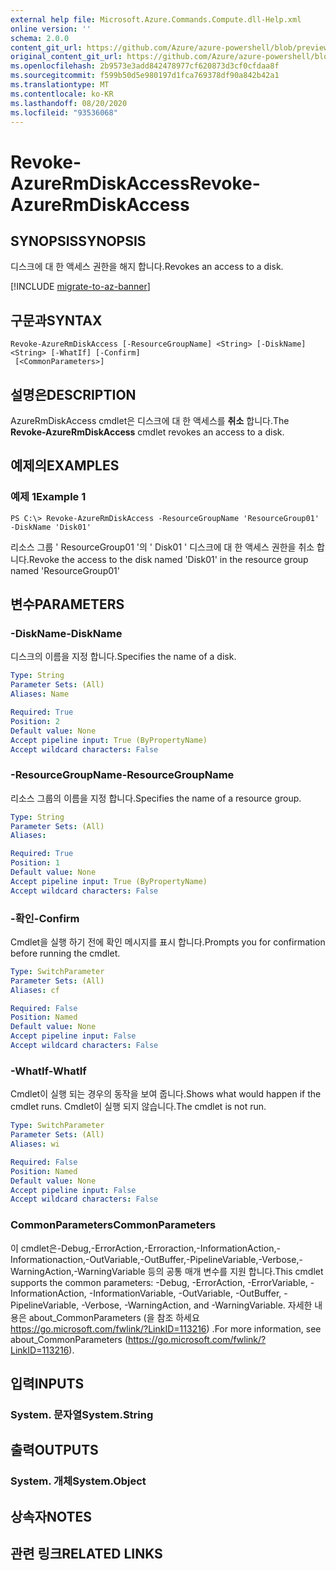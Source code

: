 ```yaml
---
external help file: Microsoft.Azure.Commands.Compute.dll-Help.xml
online version: ''
schema: 2.0.0
content_git_url: https://github.com/Azure/azure-powershell/blob/preview/src/ResourceManager/Compute/Stack/Commands.Compute/help/Revoke-AzureRmDiskAccess.md
original_content_git_url: https://github.com/Azure/azure-powershell/blob/preview/src/ResourceManager/Compute/Stack/Commands.Compute/help/Revoke-AzureRmDiskAccess.md
ms.openlocfilehash: 2b9573e3add842478977cf620873d3cf0cfdaa8f
ms.sourcegitcommit: f599b50d5e980197d1fca769378df90a842b42a1
ms.translationtype: MT
ms.contentlocale: ko-KR
ms.lasthandoff: 08/20/2020
ms.locfileid: "93536068"
---
```

# <span data-ttu-id="425ff-101">Revoke-AzureRmDiskAccess</span><span class="sxs-lookup"><span data-stu-id="425ff-101">Revoke-AzureRmDiskAccess</span></span>

## <span data-ttu-id="425ff-102">SYNOPSIS</span><span class="sxs-lookup"><span data-stu-id="425ff-102">SYNOPSIS</span></span>
<span data-ttu-id="425ff-103">디스크에 대 한 액세스 권한을 해지 합니다.</span><span class="sxs-lookup"><span data-stu-id="425ff-103">Revokes an access to a disk.</span></span>

[!INCLUDE [migrate-to-az-banner](../../includes/migrate-to-az-banner.md)]

## <span data-ttu-id="425ff-104">구문과</span><span class="sxs-lookup"><span data-stu-id="425ff-104">SYNTAX</span></span>

```
Revoke-AzureRmDiskAccess [-ResourceGroupName] <String> [-DiskName] <String> [-WhatIf] [-Confirm]
 [<CommonParameters>]
```

## <span data-ttu-id="425ff-105">설명은</span><span class="sxs-lookup"><span data-stu-id="425ff-105">DESCRIPTION</span></span>
<span data-ttu-id="425ff-106">AzureRmDiskAccess cmdlet은 디스크에 대 한 액세스를 **취소** 합니다.</span><span class="sxs-lookup"><span data-stu-id="425ff-106">The **Revoke-AzureRmDiskAccess** cmdlet revokes an access to a disk.</span></span>

## <span data-ttu-id="425ff-107">예제의</span><span class="sxs-lookup"><span data-stu-id="425ff-107">EXAMPLES</span></span>

### <span data-ttu-id="425ff-108">예제 1</span><span class="sxs-lookup"><span data-stu-id="425ff-108">Example 1</span></span>
```
PS C:\> Revoke-AzureRmDiskAccess -ResourceGroupName 'ResourceGroup01' -DiskName 'Disk01'
```

<span data-ttu-id="425ff-109">리소스 그룹 ' ResourceGroup01 '의 ' Disk01 ' 디스크에 대 한 액세스 권한을 취소 합니다.</span><span class="sxs-lookup"><span data-stu-id="425ff-109">Revoke the access to the disk named 'Disk01' in the resource group named 'ResourceGroup01'</span></span>

## <span data-ttu-id="425ff-110">변수</span><span class="sxs-lookup"><span data-stu-id="425ff-110">PARAMETERS</span></span>

### <span data-ttu-id="425ff-111">-DiskName</span><span class="sxs-lookup"><span data-stu-id="425ff-111">-DiskName</span></span>
<span data-ttu-id="425ff-112">디스크의 이름을 지정 합니다.</span><span class="sxs-lookup"><span data-stu-id="425ff-112">Specifies the name of a disk.</span></span>

```yaml
Type: String
Parameter Sets: (All)
Aliases: Name

Required: True
Position: 2
Default value: None
Accept pipeline input: True (ByPropertyName)
Accept wildcard characters: False
```

### <span data-ttu-id="425ff-113">-ResourceGroupName</span><span class="sxs-lookup"><span data-stu-id="425ff-113">-ResourceGroupName</span></span>
<span data-ttu-id="425ff-114">리소스 그룹의 이름을 지정 합니다.</span><span class="sxs-lookup"><span data-stu-id="425ff-114">Specifies the name of a resource group.</span></span>

```yaml
Type: String
Parameter Sets: (All)
Aliases: 

Required: True
Position: 1
Default value: None
Accept pipeline input: True (ByPropertyName)
Accept wildcard characters: False
```

### <span data-ttu-id="425ff-115">-확인</span><span class="sxs-lookup"><span data-stu-id="425ff-115">-Confirm</span></span>
<span data-ttu-id="425ff-116">Cmdlet을 실행 하기 전에 확인 메시지를 표시 합니다.</span><span class="sxs-lookup"><span data-stu-id="425ff-116">Prompts you for confirmation before running the cmdlet.</span></span>

```yaml
Type: SwitchParameter
Parameter Sets: (All)
Aliases: cf

Required: False
Position: Named
Default value: None
Accept pipeline input: False
Accept wildcard characters: False
```

### <span data-ttu-id="425ff-117">-WhatIf</span><span class="sxs-lookup"><span data-stu-id="425ff-117">-WhatIf</span></span>
<span data-ttu-id="425ff-118">Cmdlet이 실행 되는 경우의 동작을 보여 줍니다.</span><span class="sxs-lookup"><span data-stu-id="425ff-118">Shows what would happen if the cmdlet runs.</span></span> <span data-ttu-id="425ff-119">Cmdlet이 실행 되지 않습니다.</span><span class="sxs-lookup"><span data-stu-id="425ff-119">The cmdlet is not run.</span></span>

```yaml
Type: SwitchParameter
Parameter Sets: (All)
Aliases: wi

Required: False
Position: Named
Default value: None
Accept pipeline input: False
Accept wildcard characters: False
```

### <span data-ttu-id="425ff-120">CommonParameters</span><span class="sxs-lookup"><span data-stu-id="425ff-120">CommonParameters</span></span>
<span data-ttu-id="425ff-121">이 cmdlet은-Debug,-ErrorAction,-Erroraction,-InformationAction,-Informationaction,-OutVariable,-OutBuffer,-PipelineVariable,-Verbose,-WarningAction,-WarningVariable 등의 공통 매개 변수를 지원 합니다.</span><span class="sxs-lookup"><span data-stu-id="425ff-121">This cmdlet supports the common parameters: -Debug, -ErrorAction, -ErrorVariable, -InformationAction, -InformationVariable, -OutVariable, -OutBuffer, -PipelineVariable, -Verbose, -WarningAction, and -WarningVariable.</span></span> <span data-ttu-id="425ff-122">자세한 내용은 about_CommonParameters (을 참조 하세요 https://go.microsoft.com/fwlink/?LinkID=113216) .</span><span class="sxs-lookup"><span data-stu-id="425ff-122">For more information, see about_CommonParameters (https://go.microsoft.com/fwlink/?LinkID=113216).</span></span>

## <span data-ttu-id="425ff-123">입력</span><span class="sxs-lookup"><span data-stu-id="425ff-123">INPUTS</span></span>

### <span data-ttu-id="425ff-124">System. 문자열</span><span class="sxs-lookup"><span data-stu-id="425ff-124">System.String</span></span>

## <span data-ttu-id="425ff-125">출력</span><span class="sxs-lookup"><span data-stu-id="425ff-125">OUTPUTS</span></span>

### <span data-ttu-id="425ff-126">System. 개체</span><span class="sxs-lookup"><span data-stu-id="425ff-126">System.Object</span></span>

## <span data-ttu-id="425ff-127">상속자</span><span class="sxs-lookup"><span data-stu-id="425ff-127">NOTES</span></span>

## <span data-ttu-id="425ff-128">관련 링크</span><span class="sxs-lookup"><span data-stu-id="425ff-128">RELATED LINKS</span></span>

